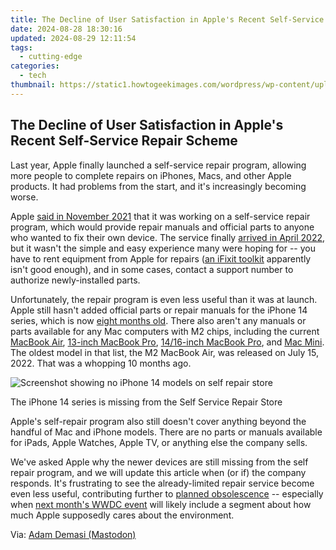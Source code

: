 ```yaml
---
title: The Decline of User Satisfaction in Apple's Recent Self-Service Repair Scheme
date: 2024-08-28 18:30:16
updated: 2024-08-29 12:11:54
tags:
  - cutting-edge
categories:
  - tech
thumbnail: https://static1.howtogeekimages.com/wordpress/wp-content/uploads/2023/05/52421211769_4046b5f541_o-1.jpg
---
```


## The Decline of User Satisfaction in Apple's Recent Self-Service Repair Scheme

Last year, Apple finally launched a self-service repair program, allowing more people to complete repairs on iPhones, Macs, and other Apple products. It had problems from the start, and it's increasingly becoming worse.

 Apple [said in November 2021](https://www.reviewgeek.com/103437/hell-freezes-over-apple-announces-a-self-service-repair-program/) that it was working on a self-service repair program, which would provide repair manuals and official parts to anyone who wanted to fix their own device. The service finally [arrived in April 2022](https://win11.techidaily.com/discover-your-ip-command-prompt-guide-for-pcs/), but it wasn't the simple and easy experience many were hoping for -- you have to rent equipment from Apple for repairs ([an iFixit toolkit](https://www.reviewgeek.com/145749/ifixit-manta-driver-kit-review/) apparently isn't good enough), and in some cases, contact a support number to authorize newly-installed parts.

 Unfortunately, the repair program is even less useful than it was at launch. Apple still hasn't added official parts or repair manuals for the iPhone 14 series, which is now [eight months old](https://facebook-video-share.techidaily.com/new-2024-approved-diy-tips-to-cut-unwanted-sounds-from-your-videos/). There also aren't any manuals or parts available for any Mac computers with M2 chips, including the current [MacBook Air](https://extra-resources.techidaily.com/best-free-online-solutions-for-instantaneous-gif-conversion-for-2024/), [13-inch MacBook Pro](https://digital-screen-recording.techidaily.com/in-2024-screen-recorder-showdown-apowersoft-vs-others/), [14/16-inch MacBook Pro](https://snapchat-videos.techidaily.com/updated-2024-approved-effective-ways-to-capture-and-save-snapchat-media-on-phone/), and [Mac Mini](https://tiktok-video-files.techidaily.com/updated-unlocking-tiktoks-1-gamer-list-for-2024/). The oldest model in that list, the M2 MacBook Air, was released on July 15, 2022\. That was a whopping 10 months ago.

![Screenshot showing no iPhone 14 models on self repair store](https://static1.howtogeekimages.com/wordpress/wp-content/uploads/2023/05/Clipboard-May-22-2023-at-11.46-AM.png) 

The iPhone 14 series is missing from the Self Service Repair Store

 Apple's self-repair program also still doesn't cover anything beyond the handful of Mac and iPhone models. There are no parts or manuals available for iPads, Apple Watches, Apple TV, or anything else the company sells.

 We've asked Apple why the newer devices are still missing from the self repair program, and we will update this article when (or if) the company responds. It's frustrating to see the already-limited repair service become even less useful, contributing further to [planned obsolescence](https://en.wikipedia.org/wiki/Planned%5Fobsolescence) \-- especially when [next month's WWDC event](https://youtube-help.techidaily.com/in-2024-rapidly-crafting-valorant-image-highlights-for-gamers/) will likely include a segment about how much Apple supposedly cares about the environment.

 Via: [Adam Demasi (Mastodon)](https://hachyderm.io/@kirb/110396415601123916)

<ins class="adsbygoogle"
     style="display:block"
     data-ad-format="autorelaxed"
     data-ad-client="ca-pub-7571918770474297"
     data-ad-slot="1223367746"></ins>



<ins class="adsbygoogle"
     style="display:block"
     data-ad-client="ca-pub-7571918770474297"
     data-ad-slot="8358498916"
     data-ad-format="auto"
     data-full-width-responsive="true"></ins>
